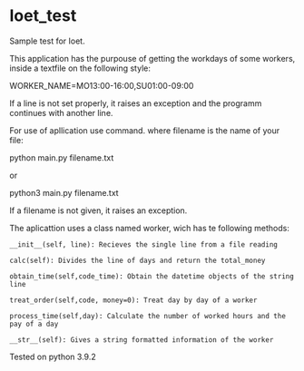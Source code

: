 # Ioet_test

Sample test for Ioet.

This application has the purpouse of getting the workdays of some workers, inside a textfile on the following style:

WORKER_NAME=MO13:00-16:00,SU01:00-09:00

If a line is not set  properly, it raises an exception and the programm continues with another line.

For use of apllication use command. where filename is the name of your file:

python main.py filename.txt

or

python3 main.py filename.txt

If a filename is not given, it raises an exception.


The aplicattion uses a class named worker, wich has te following methods:

    __init__(self, line): Recieves the single line from a file reading

    calc(self): Divides the line of days and return the total_money

    obtain_time(self,code_time): Obtain the datetime objects of the string line

    treat_order(self,code, money=0): Treat day by day of a worker

    process_time(self,day): Calculate the number of worked hours and the pay of a day

    __str__(self): Gives a string formatted information of the worker



Tested on python 3.9.2